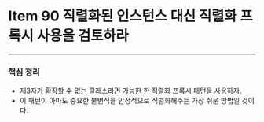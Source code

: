 # Item 90 직렬화된 인스턴스 대신 직렬화 프록시 사용을 검토하라 

--------------------------------------------




### 핵심 정리
- 제3자가 확장할 수 없는 클래스라면 가능한 한 직렬화 프록시 패턴을 사용하자. 
- 이 패턴이 아마도 중요한 불변식을 안정적으로 직렬화해주는 가장 쉬운 방법일 것이다. 